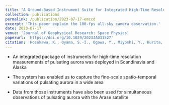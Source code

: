 ```yaml
---
title: "A Ground-Based Instrument Suite for Integrated High-Time Resolution Measurements of Pulsating Aurora With Arase"
collection: publications
permalink: /publication/2023-07-17-emccd
excerpt: 'This paper explain the 100-fps all-sky camera observation.'
date: 2023-07-17
venue: 'Journal of Geophysical Research: Space Physics'
paperurl: 'https://doi.org/10.1029/2023JA031527'
citation: 'Hosokawa, K., Oyama, S.-I., Ogawa, Y., Miyoshi, Y., Kurita, S., Teramoto, M., et al. (2023). &quot;A Ground-Based Instrument Suite for Integrated High-Time Resolution Measurements of Pulsating Aurora With Arase&quot; <i>Journal of Geophysical Research: Space Physics</i>. 128, e2023JA031527'
---
```


* An integrated package of instruments for high-time resolution measurements of pulsating aurora was deployed in Scandinavia and Alaska

* The system has enabled us to capture the fine-scale spatio-temporal variations of pulsating aurora in a wide area

* Data from those instruments have also been used for simultaneous observations of pulsating aurora with the Arase satellite
